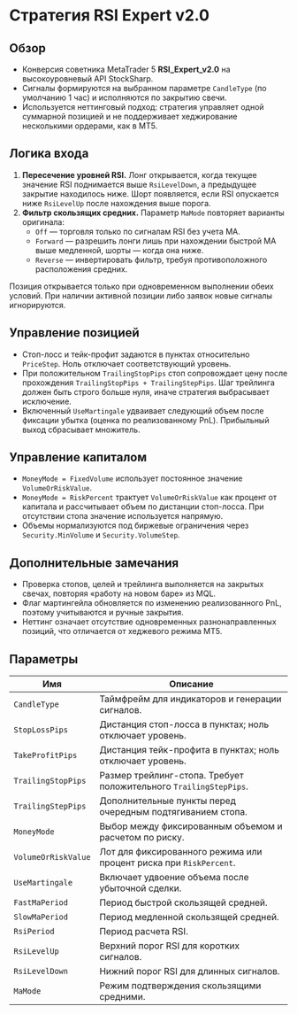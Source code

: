 # Стратегия RSI Expert v2.0

## Обзор
- Конверсия советника MetaTrader 5 **RSI_Expert_v2.0** на высокоуровневый API StockSharp.
- Сигналы формируются на выбранном параметре `CandleType` (по умолчанию 1 час) и исполняются по закрытию свечи.
- Используется неттинговый подход: стратегия управляет одной суммарной позицией и не поддерживает хеджирование несколькими ордерами, как в MT5.

## Логика входа
1. **Пересечение уровней RSI.** Лонг открывается, когда текущее значение RSI поднимается выше `RsiLevelDown`, а предыдущее закрытие находилось ниже. Шорт появляется, если RSI опускается ниже `RsiLevelUp` после нахождения выше порога.
2. **Фильтр скользящих средних.** Параметр `MaMode` повторяет варианты оригинала:
   - `Off` — торговля только по сигналам RSI без учета MA.
   - `Forward` — разрешить лонги лишь при нахождении быстрой MA выше медленной, шорты — когда она ниже.
   - `Reverse` — инвертировать фильтр, требуя противоположного расположения средних.

Позиция открывается только при одновременном выполнении обеих условий. При наличии активной позиции либо заявок новые сигналы игнорируются.

## Управление позицией
- Стоп-лосс и тейк-профит задаются в пунктах относительно `PriceStep`. Ноль отключает соответствующий уровень.
- При положительном `TrailingStopPips` стоп сопровождает цену после прохождения `TrailingStopPips + TrailingStepPips`. Шаг трейлинга должен быть строго больше нуля, иначе стратегия выбрасывает исключение.
- Включенный `UseMartingale` удваивает следующий объем после фиксации убытка (оценка по реализованному PnL). Прибыльный выход сбрасывает множитель.

## Управление капиталом
- `MoneyMode = FixedVolume` использует постоянное значение `VolumeOrRiskValue`.
- `MoneyMode = RiskPercent` трактует `VolumeOrRiskValue` как процент от капитала и рассчитывает объем по дистанции стоп-лосса. При отсутствии стопа значение используется напрямую.
- Объемы нормализуются под биржевые ограничения через `Security.MinVolume` и `Security.VolumeStep`.

## Дополнительные замечания
- Проверка стопов, целей и трейлинга выполняется на закрытых свечах, повторяя «работу на новом баре» из MQL.
- Флаг мартингейла обновляется по изменению реализованного PnL, поэтому учитываются и ручные закрытия.
- Неттинг означает отсутствие одновременных разнонаправленных позиций, что отличается от хеджевого режима MT5.

## Параметры
| Имя | Описание |
| --- | --- |
| `CandleType` | Таймфрейм для индикаторов и генерации сигналов. |
| `StopLossPips` | Дистанция стоп-лосса в пунктах; ноль отключает уровень. |
| `TakeProfitPips` | Дистанция тейк-профита в пунктах; ноль отключает уровень. |
| `TrailingStopPips` | Размер трейлинг-стопа. Требует положительного `TrailingStepPips`. |
| `TrailingStepPips` | Дополнительные пункты перед очередным подтягиванием стопа. |
| `MoneyMode` | Выбор между фиксированным объемом и расчетом по риску. |
| `VolumeOrRiskValue` | Лот для фиксированного режима или процент риска при `RiskPercent`. |
| `UseMartingale` | Включает удвоение объема после убыточной сделки. |
| `FastMaPeriod` | Период быстрой скользящей средней. |
| `SlowMaPeriod` | Период медленной скользящей средней. |
| `RsiPeriod` | Период расчета RSI. |
| `RsiLevelUp` | Верхний порог RSI для коротких сигналов. |
| `RsiLevelDown` | Нижний порог RSI для длинных сигналов. |
| `MaMode` | Режим подтверждения скользящими средними. |
